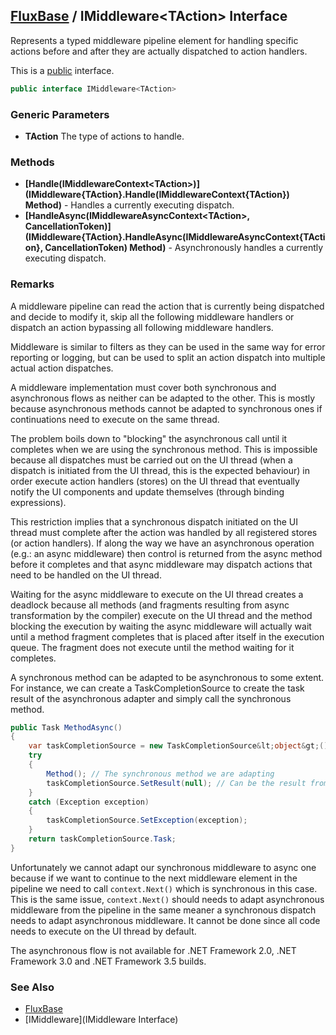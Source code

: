 [FluxBase](index) / IMiddleware\<TAction\> Interface
----------------------------------------------------

Represents a typed middleware pipeline element for handling specific actions before and after they are actually dispatched to action handlers.

This is a [public](https://docs.microsoft.com/dotnet/csharp/language-reference/keywords/public) interface.

```c#
public interface IMiddleware<TAction>
```

### Generic Parameters
* __TAction__ The type of actions to handle.

### Methods
* __[Handle(IMiddlewareContext\<TAction\>)](IMiddleware{TAction}.Handle(IMiddlewareContext{TAction}) Method)__ - Handles a currently executing dispatch.
* __[HandleAsync(IMiddlewareAsyncContext\<TAction\>, CancellationToken)](IMiddleware{TAction}.HandleAsync(IMiddlewareAsyncContext{TAction}, CancellationToken) Method)__ - Asynchronously handles a currently executing dispatch.

### Remarks
A middleware pipeline can read the action that is currently being dispatched and decide to modify it, skip all the following middleware handlers or dispatch an action bypassing all following middleware handlers.

Middleware is similar to filters as they can be used in the same way for error reporting or logging, but can be used to split an action dispatch into multiple actual action dispatches.

A middleware implementation must cover both synchronous and asynchronous flows as neither can be adapted to the other. This is mostly because asynchronous methods cannot be adapted to synchronous ones if continuations need to execute on the same thread.

The problem boils down to "blocking" the asynchronous call until it completes when we are using the synchronous method. This is impossible because all dispatches must be carried out on the UI thread (when a dispatch is initiated from the UI thread, this is the expected behaviour) in order execute action handlers (stores) on the UI thread that eventually notify the UI components and update themselves (through binding expressions).

This restriction implies that a synchronous dispatch initiated on the UI thread must complete after the action was handled by all registered stores (or action handlers). If along the way we have an asynchronous operation (e.g.: an async middleware) then control is returned from the async method before it completes and that async middleware may dispatch actions that need to be handled on the UI thread.

Waiting for the async middleware to execute on the UI thread creates a deadlock because all methods (and fragments resulting from async transformation by the compiler) execute on the UI thread and the method blocking the execution by waiting the async middleware will actually wait until a method fragment completes that is placed after itself in the execution queue. The fragment does not execute until the method waiting for it completes.

A synchronous method can be adapted to be asynchronous to some extent. For instance, we can create a TaskCompletionSource to create the task result of the asynchronous adapter and simply call the synchronous method.

```c#
public Task MethodAsync()
{
    var taskCompletionSource = new TaskCompletionSource&lt;object&gt;();
    try
    {
        Method(); // The synchronous method we are adapting
        taskCompletionSource.SetResult(null); // Can be the result from the sync method
    }
    catch (Exception exception)
    {
        taskCompletionSource.SetException(exception);
    }
    return taskCompletionSource.Task;
}
```

Unfortunately we cannot adapt our synchronous middleware to async one because if we want to continue to the next middleware element in the pipeline we need to call `context.Next()` which is synchronous in this case. This is the same issue, `context.Next()` should needs to adapt asynchronous middleware from the pipeline in the same meaner a synchronous dispatch needs to adapt asynchronous middleware. It cannot be done since all code needs to execute on the UI thread by default.

The asynchronous flow is not available for .NET Framework 2.0, .NET Framework 3.0 and .NET Framework 3.5 builds.

### See Also
* [FluxBase](index)
* [IMiddleware](IMiddleware Interface)
